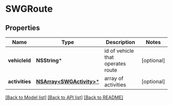 # SWGRoute

## Properties
Name | Type | Description | Notes
------------ | ------------- | ------------- | -------------
**vehicleId** | **NSString*** | id of vehicle that operates route | [optional] 
**activities** | [**NSArray&lt;SWGActivity&gt;***](SWGActivity.md) | array of activities | [optional] 

[[Back to Model list]](../README.md#documentation-for-models) [[Back to API list]](../README.md#documentation-for-api-endpoints) [[Back to README]](../README.md)


